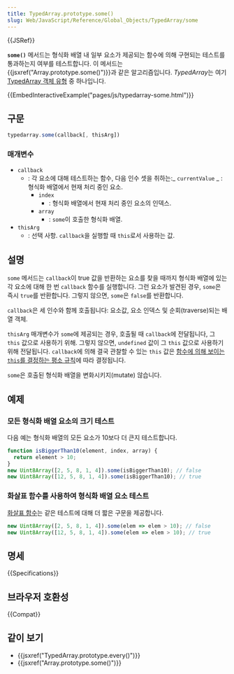```yaml
---
title: TypedArray.prototype.some()
slug: Web/JavaScript/Reference/Global_Objects/TypedArray/some
---
```

{{JSRef}}

**`some()`** 메서드는 형식화 배열 내 일부 요소가 제공되는 함수에 의해 구현되는 테스트를 통과하는지 여부를 테스트합니다. 이 메서드는 {{jsxref("Array.prototype.some()")}}과 같은 알고리즘입니다. *TypedArray*는 여기 [TypedArray 객체 유형](/ko/docs/Web/JavaScript/Reference/Global_Objects/TypedArray#TypedArray_objects) 중 하나입니다.

{{EmbedInteractiveExample("pages/js/typedarray-some.html")}}

## 구문

```js
typedarray.some(callback[, thisArg])
```

### 매개변수

- `callback`
  - : 각 요소에 대해 테스트하는 함수, 다음 인수 셋을 취하는:_ `currentValue`
    _ : 형식화 배열에서 현재 처리 중인 요소.
    - `index`
      - : 형식화 배열에서 현재 처리 중인 요소의 인덱스.
    - `array`
      - : `some`이 호출한 형식화 배열.
- `thisArg`
  - : 선택 사항. `callback`을 실행할 때 `this`로서 사용하는 값.

## 설명

`some` 메서드는 `callback`이 true 값을 반환하는 요소를 찾을 때까지 형식화 배열에 있는 각 요소에 대해 한 번 `callback` 함수를 실행합니다. 그런 요소가 발견된 경우, `some`은 즉시 `true`를 반환합니다. 그렇지 않으면, `some`은 `false`를 반환합니다.

`callback`은 세 인수와 함께 호출됩니다: 요소값, 요소 인덱스 및 순회(traverse)되는 배열 객체.

`thisArg` 매개변수가 `some`에 제공되는 경우, 호출될 때 `callback`에 전달됩니다, 그 `this` 값으로 사용하기 위해. 그렇지 않으면, `undefined` 값이 그 `this` 값으로 사용하기 위해 전달됩니다. `callback`에 의해 결국 관찰할 수 있는 `this` 값은 [함수에 의해 보이는 `this`를 결정하는 평소 규칙](/ko/docs/Web/JavaScript/Reference/Operators/this)에 따라 결정됩니다.

`some`은 호출된 형식화 배열을 변화시키지(mutate) 않습니다.

## 예제

### 모든 형식화 배열 요소의 크기 테스트

다음 예는 형식화 배열의 모든 요소가 10보다 더 큰지 테스트합니다.

```js
function isBiggerThan10(element, index, array) {
  return element > 10;
}
new Uint8Array([2, 5, 8, 1, 4]).some(isBiggerThan10); // false
new Uint8Array([12, 5, 8, 1, 4]).some(isBiggerThan10); // true
```

### 화살표 함수를 사용하여 형식화 배열 요소 테스트

[화살표 함수](/ko/docs/Web/JavaScript/Reference/Functions/애로우_펑션)는 같은 테스트에 대해 더 짧은 구문을 제공합니다.

```js
new Uint8Array([2, 5, 8, 1, 4]).some(elem => elem > 10); // false
new Uint8Array([12, 5, 8, 1, 4]).some(elem => elem > 10); // true
```

## 명세

{{Specifications}}

## 브라우저 호환성

{{Compat}}

## 같이 보기

- {{jsxref("TypedArray.prototype.every()")}}
- {{jsxref("Array.prototype.some()")}}
